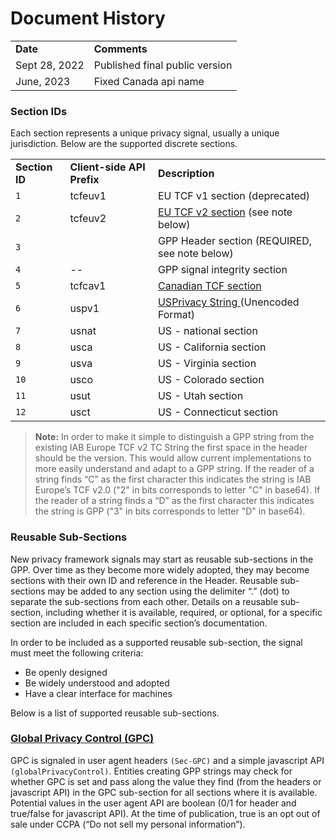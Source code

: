 
# Document History
<table>
  <tr>
    <td><strong>Date</strong></td>
    <td><strong>Comments</strong></td>
  </tr>
  <tr>
	  <td>Sept 28, 2022</td>    
    <td>Published final public version</td>
  </tr>
	  <tr>
	  <td>June, 2023</td>    
    <td>Fixed Canada api name</td>
  </tr>
  </table>
  
### Section IDs

Each section represents a unique privacy signal, usually a unique jurisdiction. Below are the supported discrete sections.

  <table>
  <tr>
    <td><strong>Section ID</strong></td>
    <td><strong>Client-side API Prefix</strong></td>
    <td><strong>Description</strong></td>
  </tr>
  <tr>
    <td><code>1</code></td>
    <td>tcfeuv1</td>
    <td>EU TCF v1 section (deprecated)</td>
  </tr>
  <tr>
    <td><code>2</code></td>
    <td>tcfeuv2</td>
    <td><a href="https://github.com/InteractiveAdvertisingBureau/Global-Privacy-Platform/tree/main/Sections/EEA">EU TCF v2 section</a> (see note below)</td>
  </tr>
  <tr>
    <td><code>3</code></td>
    <td></td>
    <td>GPP Header section (REQUIRED, see note below)</td>
  </tr>
  <tr>
    <td><code>4</code></td>
    <td>--</td>
    <td>GPP signal integrity section</td>
      </tr>
  <tr>
    <td><code>5</code></td>
    <td>tcfcav1</td>
    <td><a href="https://github.com/InteractiveAdvertisingBureau/Global-Privacy-Platform/tree/main/Sections/Canada">Canadian TCF section</a></td>
  </tr>
  <tr>
    <td><code>6</code></td>
    <td>uspv1</td>
    <td><a href="https://github.com/InteractiveAdvertisingBureau/USPrivacy/blob/master/CCPA/US%20Privacy%20String.md">USPrivacy String </a>(Unencoded Format)</td>
  </tr>
  <tr>
    <td><code>7</code></td>
    <td>usnat</td>
    <td>US - national section </td>
  </tr>
  <tr>
    <td><code>8</code></td>
    <td>usca</td>
    <td>US - California section </td>
     </tr>
  <tr>
    <td><code>9</code></td>
    <td>usva</td>
    <td>US - Virginia section </td>
      </tr>
  <tr>
    <td><code>10</code></td>
    <td>usco</td>
    <td>US - Colorado section </td>
  </tr>
  <tr>
    <td><code>11</code></td>
    <td>usut</td>
    <td>US - Utah section </td>
  </tr>
  <tr>
    <td><code>12</code></td>
    <td>usct</td>
    <td>US - Connecticut section </td>
     </td>
     </td>
  </tr>
</table>

>**Note:** In order to make it simple to distinguish a GPP string from the existing IAB Europe TCF  v2 TC String the first space in the header should be the version. This would allow current implementations to more easily understand and adapt to a GPP string. If the reader of a string finds “C” as the first character this indicates the string is IAB Europe’s TCF v2.0 ("2" in bits corresponds to letter "C" in base64). If the reader of a string finds a “D” as the first character this indicates the string is GPP ("3" in bits corresponds to letter "D" in base64). 


### Reusable Sub-Sections

New privacy framework signals may start as reusable sub-sections in the GPP. Over time as they become more widely adopted, they may become sections with their own ID and reference in the Header. Reusable sub-sections may be added to any section using the delimiter “.” (dot) to separate the sub-sections from each other. Details on a reusable sub-section, including whether it is available, required, or optional, for a specific section are included in each specific section’s documentation.
 
 
In order to be included as a supported reusable sub-section, the signal must meet the following criteria: 

- Be openly designed
- Be widely understood and adopted
- Have a clear interface for machines


Below is a list of supported reusable sub-sections. 

### [Global Privacy Control (GPC)](https://globalprivacycontrol.github.io/gpc-spec/)

GPC is signaled in user agent headers `(Sec-GPC)` and a simple javascript API `(globalPrivacyControl)`. Entities creating GPP strings may check for whether GPC is set and pass along the value they find (from the headers or javascript API) in the GPC sub-section for all sections where it is available. Potential values in the user agent API are boolean (0/1 for header and true/false for javascript API). At the time of publication, true is an opt out of sale under CCPA (“Do not sell my personal information”).

